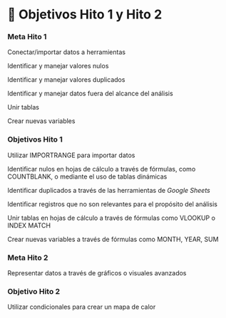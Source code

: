 # 🧐 Objetivos Hito 1 y Hito 2

### Meta Hito 1

Conectar/importar datos a herramientas

&#x20;Identificar y manejar valores nulos

&#x20;Identificar y manejar valores duplicados

&#x20;Identificar y manejar datos fuera del alcance del análisis

Unir tablas

Crear nuevas variables

### Objetivos Hito 1

Utilizar IMPORTRANGE para importar datos

Identificar nulos en hojas de cálculo a través de fórmulas, como COUNTBLANK, o mediante el uso de tablas dinámicas

Identificar duplicados a través de las herramientas de _Google Sheets_

Identificar registros que no son relevantes para el propósito del análisis

Unir tablas en hojas de cálculo a través de fórmulas como VLOOKUP o INDEX MATCH

Crear nuevas variables a través de fórmulas como MONTH, YEAR, SUM

### Meta Hito 2

Representar datos a través de gráficos o visuales avanzados

### Objetivo Hito 2

Utilizar condicionales para crear un mapa de calor
